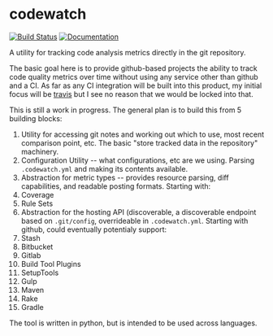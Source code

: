 codewatch
=========

[![Build Status](https://travis-ci.org/peachjean/codewatch.svg)](https://travis-ci.org/peachjean/codewatch)
[![Documentation](https://readthedocs.org/projects/codewatch/?badge=latest)](http://codewatch.readthedocs.org/)

A utility for tracking code analysis metrics directly in the git repository.

The basic goal here is to provide github-based projects the ability to track code quality metrics over time without using any service other than github and a CI. As far as any CI integration will be built into this product, my initial focus will be [travis](https://travis-ci.org/) but I see no reason that we would be locked into that.

This is still a work in progress. The general plan is to build this from 5 building blocks:

1. Utility for accessing git notes and working out which to use, most recent comparison point, etc. The basic "store tracked data in the repository" machinery.
2. Configuration Utility -- what configurations, etc are we using. Parsing ``.codewatch.yml`` and making its contents available.
3. Abstraction for metric types -- provides resource parsing, diff capabilities, and readable posting formats. Starting with:
  1. Coverage
  2. Rule Sets
4. Abstraction for the hosting API (discoverable, a discoverable endpoint based on ``.git/config``, overrideable in ``.codewatch.yml``. Starting with github, could eventually potentialy support:
  1. Stash
  2. Bitbucket
  3. Gitlab
5. Build Tool Plugins
  1. SetupTools
  2. Gulp
  3. Maven
  4. Rake
  5. Gradle


The tool is written in python, but is intended to be used across languages.
